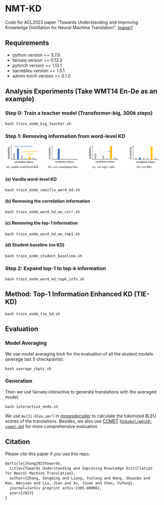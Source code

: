 # NMT-KD
Code for ACL2023 paper "Towards Understanding and Improving Knowledge Distillation for Neural Machine Translation". [[paper]([arxiv.org/pdf/2305.08096.pdf](https://arxiv.org/pdf/2305.08096.pdf))]

## Requirements
- python version == 3.7.0
- fairseq version == 0.12.2
- pytorch version == 1.13.1
- sacrebleu version == 1.5.1
- admin-torch version == 0.1.0

## Analysis Experiments (Take WMT14 En-De as an example)
### Step 0: Train a teacher model (Transformer-big, 300k steps)
```shell
bash train_ende_big_teacher.sh
```
### Step 1: Removing information from word-level KD 
<img src="remove_info.png" style="zoom:100%;" />

#### (a) Vanilla word-level KD
```shell
bash train_ende_vanilla_word_kd.sh
```
#### (b) Removing the correlation information
```shell
bash train_ende_word_kd_wo_corr.sh
```
#### (c) Removing the top-1 information
```shell
bash train_ende_word_kd_wo_top1.sh
```
#### (d) Student baseline (no KD)
```shell
bash train_ende_student_baseline.sh
```
### Step 2: Expand top-1 to top-k information
```shell
bash train_ende_word_kd_topk_info.sh
```
## Method: Top-1 Information Enhanced KD (TIE-KD)
```shell
bash train_ende_tie_kd.sh
```

## Evaluation
### Model Averaging
We use model averaging trick for the evaluation of all the student models (average last 5 checkpoints):
```shell
bash average_ckpts.sh
```
### Generation
Then we use fairseq-interactive to generate translations with the averaged model:
```shell
bash interactive_ende.sh
```
We use `multi-bleu.perl` in [mosesdecoder](https://github.com/moses-smt/mosesdecoder) to calculate the tokenized BLEU scores of the translations. Besides, we also use [COMET](https://github.com/Unbabel/COMET) ([`Unbabel/wmt20-comet-da`](https://huggingface.co/Unbabel/wmt20-comet-da)) for more comprehensive evaluation

## Citation

Please cite this paper if you use this repo.

```
@article{zhang2023towards,
  title={Towards Understanding and Improving Knowledge Distillation for Neural Machine Translation},
  author={Zhang, Songming and Liang, Yunlong and Wang, Shuaibo and Han, Wenjuan and Liu, Jian and Xu, Jinan and Chen, Yufeng},
  journal={arXiv preprint arXiv:2305.08096},
  year={2023}
}
```

